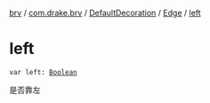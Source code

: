 [brv](../../../index.md) / [com.drake.brv](../../index.md) / [DefaultDecoration](../index.md) / [Edge](index.md) / [left](./left.md)

# left

`var left: `[`Boolean`](https://kotlinlang.org/api/latest/jvm/stdlib/kotlin/-boolean/index.html)

是否靠左


